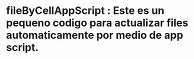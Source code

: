 # fileByCellAppScript : Este es un pequeno codigo para actualizar files automaticamente por medio de app script.
